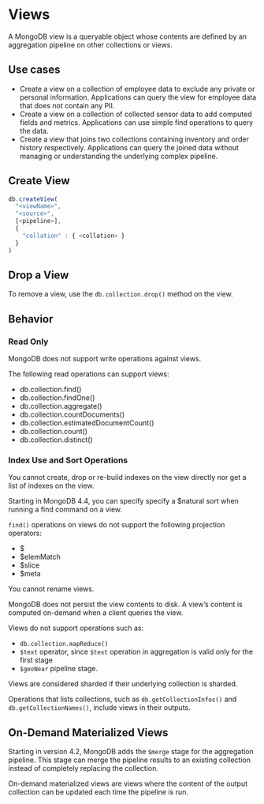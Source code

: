 # Views

A MongoDB view is a queryable object whose contents are defined by an aggregation pipeline on other collections or views.


## Use cases

- Create a view on a collection of employee data to exclude any private or personal information. Applications can query the view for employee data that does not contain any PII.
- Create a view on a collection of collected sensor data to add computed fields and metrics. Applications can use simple find operations to query the data.
- Create a view that joins two collections containing inventory and order history respectively. Applications can query the joined data without managing or understanding the underlying complex pipeline.


## Create View

```js
db.createView(
  "<viewName>",
  "<source>",
  [<pipeline>],
  {
    "collation" : { <collation> }
  }
)
```


## Drop a View

To remove a view, use the `db.collection.drop()` method on the view.


## Behavior

### Read Only

MongoDB does not support write operations against views.

The following read operations can support views:

- db.collection.find()
- db.collection.findOne()
- db.collection.aggregate()
- db.collection.countDocuments()
- db.collection.estimatedDocumentCount()
- db.collection.count()
- db.collection.distinct()


### Index Use and Sort Operations

You cannot create, drop or re-build indexes on the view directly nor get a list of indexes on the view.

Starting in MongoDB 4.4, you can specify specify a $natural sort when running a find command on a view.

`find()` operations on views do not support the following projection operators:

- $
- $elemMatch
- $slice
- $meta

You cannot rename views.

MongoDB does not persist the view contents to disk. A view’s content is computed on-demand when a client queries the view.

Views do not support operations such as:

- `db.collection.mapReduce()`
- `$text` operator, since `$text` operation in aggregation is valid only for the first stage
- `$geoNear` pipeline stage.

Views are considered sharded if their underlying collection is sharded.

Operations that lists collections, such as `db.getCollectionInfos()` and `db.getCollectionNames()`, include views in their outputs.


## On-Demand Materialized Views

Starting in version 4.2, MongoDB adds the `$merge` stage for the aggregation pipeline. This stage can merge the pipeline results to an existing collection instead of completely replacing the collection.

On-demand materialized views are views where the content of the output collection can be updated each time the pipeline is run.

